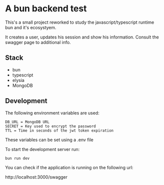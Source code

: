 # A bun backend test

This's a small project reworked to study the javascript/typescript runtime bun and it's ecosystyem.

It creates a user, updates his session and show his information. Consult the swagger page to additional info.

## Stack

- bun
- typescript
- elysia
- MongoDB

## Development

The following environment variables are used:

```
DB_URL = MongoDB URL
SECRET = Key used to encrypt the password
TTL = Time in seconds of the jwt token expiration
```

These variables can be set using a .env file

To start the development server run:

```sh
bun run dev
```

You can check if the application is running on the following url:

http://localhost:3000/swagger
